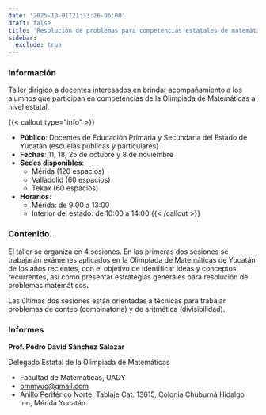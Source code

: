 ```yaml
---
date: '2025-10-01T21:33:26-06:00'
draft: false
title: 'Resolución de problemas para competencias estatales de matemáticas'
sidebar: 
  exclude: true
---
```


### Información

Taller dirigido a docentes interesados en brindar acompañamiento a los alumnos que participan en competencias de la Olimpiada de Matemáticas a nivel estatal.

{{< callout type="info" >}}
* **Público**: Docentes de Educación Primaria y Secundaria del Estado de Yucatán (escuelas públicas y particulares)
* **Fechas**: 11, 18, 25 de octubre y 8 de noviembre
* **Sedes disponibles**: 
  - Mérida (120 espacios)
  - Valladolid (60 espacios)
  - Tekax (60 espacios)
* **Horarios**: 
  - Mérida: de 9:00 a 13:00
  - Interior del estado: de 10:00 a 14:00
{{< /callout >}}

### Contenido.
El taller se organiza en 4 sesiones. En las primeras dos sesiones se trabajarán exámenes aplicados en la Olimpiada de Matemáticas de Yucatán de los años recientes, con el objetivo de identificar ideas y conceptos recurrentes, así como presentar estrategias generales para resolución de problemas matemáticos.

Las últimas dos sesiones están orientadas a técnicas para trabajar problemas de conteo (combinatoria) y de aritmética (divisibilidad).



### Informes

**Prof. Pedro David Sánchez Salazar**

Delegado Estatal de la Olimpiada de Matemáticas

 * Facultad de Matemáticas, UADY  
  * ommyuc@gmail.com
  * Anillo Periférico Norte, Tablaje Cat. 13615, Colonia Chuburná Hidalgo Inn, Mérida Yucatán.
